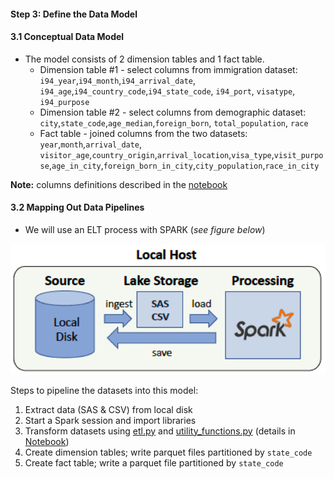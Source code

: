 #### Step 3: Define the Data Model
#### 3.1 Conceptual Data Model
- The model consists of 2 dimension tables and 1 fact table. 
    - Dimension table #1 - select columns from immigration dataset: `i94_year`,`i94_month`,`i94_arrival_date`, `i94_age`,`i94_country_code`,`i94_state_code`, `i94_port`, `visatype`, `i94_purpose`
    - Dimension table #2 - select columns from demographic dataset: `city`,`state_code`,`age_median`,`foreign_born`, `total_population`, `race`
    - Fact table - joined columns from the two datasets: `year`,`month`,`arrival_date`, `visitor_age`,`country_origin`,`arrival_location`,`visa_type`,`visit_purpose`,`age_in_city`,`foreign_born_in_city`,`city_population`,`race_in_city`

**Note:** columns definitions described in the [notebook](./Step4_ETL.ipynb)

#### 3.2 Mapping Out Data Pipelines
- We will use an ELT process with SPARK (_see figure below_)

![local](../images/local.png)

Steps to pipeline the datasets into this model:
1. Extract data (SAS & CSV) from local disk
2. Start a Spark session and import libraries   
3.  Transform datasets using [etl.py](./etl.py) and [utility_functions.py](./utility_functions.py) (details in [Notebook](./Step4_ETL.ipynb))   
4. Create dimension tables; write parquet files partitioned by `state_code`
5. Create fact table; write a parquet file partitioned by `state_code`
